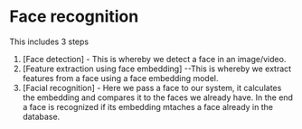 # Face recognition
This includes 3 steps
1. [Face detection] - This is whereby we detect a face in an image/video.
2. [Feature extraction using face embedding] --This is whereby we extract features from a face using a face embedding model.
3. [Facial recognition] - Here we pass a face to our system, it calculates the embedding and compares it to the faces we already have. In the end a face is recognized if its embedding mtaches a face already in the database. 